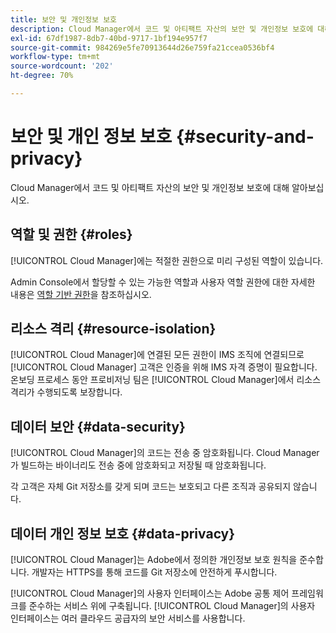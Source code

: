 ```yaml
---
title: 보안 및 개인정보 보호
description: Cloud Manager에서 코드 및 아티팩트 자산의 보안 및 개인정보 보호에 대해 알아보십시오.
exl-id: 67df1987-8db7-40bd-9717-1bf194e957f7
source-git-commit: 984269e5fe70913644d26e759fa21ccea0536bf4
workflow-type: tm+mt
source-wordcount: '202'
ht-degree: 70%

---
```



# 보안 및 개인 정보 보호 {#security-and-privacy}

Cloud Manager에서 코드 및 아티팩트 자산의 보안 및 개인정보 보호에 대해 알아보십시오.

## 역할 및 권한 {#roles}

[!UICONTROL Cloud Manager]에는 적절한 권한으로 미리 구성된 역할이 있습니다.

Admin Console에서 할당할 수 있는 가능한 역할과 사용자 역할 권한에 대한 자세한 내용은 [역할 기반 권한](/help/requirements/role-based-permissions.md)을 참조하십시오.

## 리소스 격리 {#resource-isolation}

[!UICONTROL Cloud Manager]에 연결된 모든 권한이 IMS 조직에 연결되므로 [!UICONTROL Cloud Manager] 고객은 인증을 위해 IMS 자격 증명이 필요합니다. 온보딩 프로세스 동안 프로비저닝 팀은 [!UICONTROL Cloud Manager]에서 리소스 격리가 수행되도록 보장합니다.

## 데이터 보안 {#data-security}

[!UICONTROL Cloud Manager]의 코드는 전송 중 암호화됩니다. Cloud Manager가 빌드하는 바이너리도 전송 중에 암호화되고 저장될 때 암호화됩니다.

각 고객은 자체 Git 저장소를 갖게 되며 코드는 보호되고 다른 조직과 공유되지 않습니다.

## 데이터 개인 정보 보호 {#data-privacy}

[!UICONTROL Cloud Manager]는 Adobe에서 정의한 개인정보 보호 원칙을 준수합니다. 개발자는 HTTPS를 통해 코드를 Git 저장소에 안전하게 푸시합니다.

[!UICONTROL Cloud Manager]의 사용자 인터페이스는 Adobe 공통 제어 프레임워크를 준수하는 서비스 위에 구축됩니다. [!UICONTROL Cloud Manager]의 사용자 인터페이스는 여러 클라우드 공급자의 보안 서비스를 사용합니다.
